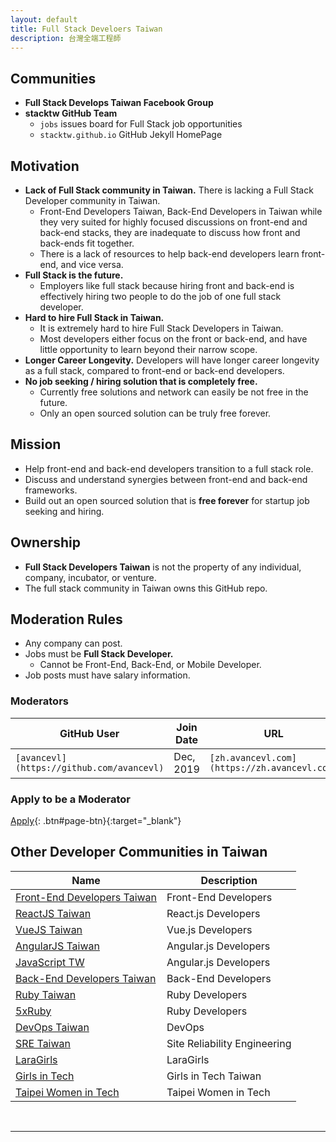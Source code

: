 ```yaml
---
layout: default
title: Full Stack Develoers Taiwan
description: 台灣全端工程師
---
```


## Communities

* **Full Stack Develops Taiwan Facebook Group**
* **stacktw GitHub Team**
  * `jobs` issues board for Full Stack job opportunities
  * `stacktw.github.io` GitHub Jekyll HomePage

## Motivation

* **Lack of Full Stack community in Taiwan.** There is lacking a Full Stack Developer community in Taiwan.
  * Front-End Developers Taiwan, Back-End Developers in Taiwan while they very suited for highly focused discussions on front-end and back-end stacks, they are inadequate to discuss how front and back-ends fit together.
  * There is a lack of resources to help back-end developers learn front-end, and vice versa.
* **Full Stack is the future.**
  * Employers like full stack because hiring front and back-end is effectively hiring two people to do the job of one full stack developer.
* **Hard to hire Full Stack in Taiwan.** 
  * It is extremely hard to hire Full Stack Developers in Taiwan.
  * Most developers either focus on the front or back-end, and have little opportunity to learn beyond their narrow scope.
* **Longer Career Longevity.** Developers will have longer career longevity as a full stack, compared to front-end or back-end developers.
* **No job seeking / hiring solution that is completely free.**
  * Currently free solutions and network can easily be not free in the future.
  * Only an open sourced solution can be truly free forever.

## Mission

* Help front-end and back-end developers transition to a full stack role.
* Discuss and understand synergies between front-end and back-end frameworks.
* Build out an open sourced solution that is **free forever** for startup job seeking and hiring.

## Ownership

* **Full Stack Developers Taiwan** is not the property of any individual, company, incubator, or venture.
* The full stack community in Taiwan owns this GitHub repo.

## Moderation Rules

* Any company can post.
* Jobs must be **Full Stack Developer.**
  * Cannot be Front-End, Back-End, or Mobile Developer.
* Job posts must have salary information.

### Moderators

| GitHub User | Join Date | URL | Contact |
| --- | --- | --- | --- |
| `[avancevl](https://github.com/avancevl)` | Dec, 2019 | `[zh.avancevl.com](https://zh.avancevl.com)` | `[hr@avancevl.com](mailto:hr@avancevl.com)` |

### Apply to be a Moderator

[Apply](mailto:stacktw@prontomail.com){: .btn#page-btn}{:target="_blank"}


## Other Developer Communities in Taiwan

| Name | Description |
| --- | --- |
| [Front-End Developers Taiwan](https://www.facebook.com/groups/f2e.tw/permalink/1903319696372053/) | Front-End Developers |
| [ReactJS Taiwan](https://www.facebook.com/groups/reactjs.tw/) | React.js Developers |
| [VueJS Taiwan](https://www.facebook.com/groups/vuejs.tw/) | Vue.js Developers |
| [AngularJS Taiwan](https://forum.angular.tw/) | Angular.js Developers |
| [JavaScript TW](https://www.facebook.com/groups/javascript.tw) | Angular.js Developers |
| [Back-End Developers Taiwan](https://www.facebook.com/groups/616369245163622/) | Back-End Developers |
| [Ruby Taiwan](https://ruby.tw/) | Ruby Developers |
| [5xRuby](https://5xruby.tw/about/) | Ruby Developers |
| [DevOps Taiwan](https://www.facebook.com/groups/DevOpsTaiwan/) | DevOps |
| [SRE Taiwan](https://www.sre.tw/) | Site Reliability Engineering |
| [LaraGirls](https://www.laragirls.org/) | LaraGirls |
| [Girls in Tech](https://taiwan.girlsintech.org/) | Girls in Tech Taiwan |
| [Taipei Women in Tech](https://www.facebook.com/groups/420817431404071/) | Taipei Women in Tech |

<br>

---

<br>

